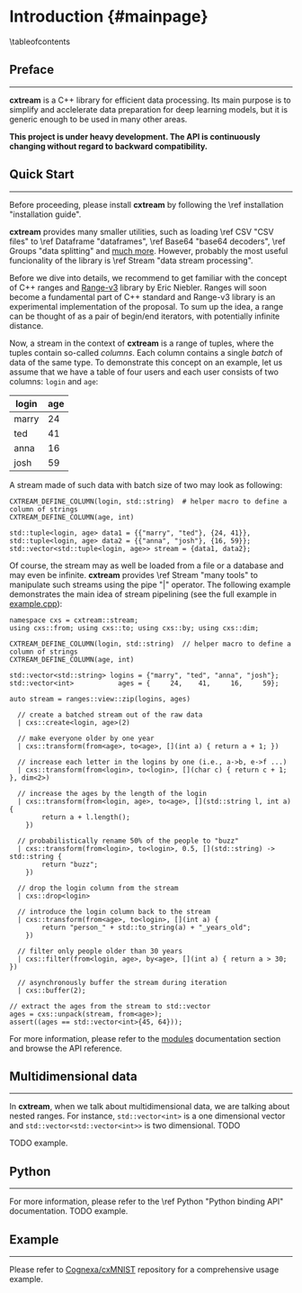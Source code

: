 Introduction {#mainpage}
============

\tableofcontents

Preface
-------
---

__cxtream__ is a C++ library for efficient data processing. Its main purpose is to simplify
and acclelerate data preparation for deep learning models, but it is generic enough to be used
in many other areas.

**This project is under heavy development. The API is continuously changing without regard
to backward compatibility.**

Quick Start
-----------
---

Before proceeding, please install __cxtream__ by following the
\ref installation "installation guide".

__cxtream__ provides many smaller utilities, such as loading \ref CSV "CSV files" to
\ref Dataframe "dataframes", \ref Base64 "base64 decoders",
\ref Groups "data splitting" and [much more](modules.html). However, probably the most
useful funcionality of the library is \ref Stream "data stream processing".

Before we dive into details, we recommend to get familiar with the concept of C++
ranges and [Range-v3](http://ericniebler.github.io/range-v3/) library by Eric Niebler.
Ranges will soon become a fundamental part of C++ standard and Range-v3 library
is an experimental implementation of the proposal. To sum up the idea,
a range can be thought of as a pair of begin/end iterators, with potentially
infinite distance.

Now, a stream in the context of __cxtream__ is a range of tuples, where the tuples
contain so-called _columns_.  Each column contains a single _batch_ of data of
the same type. To demonstrate this concept on an example, let us assume that
we have a table of four users and each user consists of two
columns: `login` and `age`:

| login | age |
|-------|-----|
| marry | 24  |
| ted   | 41  |
| anna  | 16  |
| josh  | 59  |

A stream made of such data with batch size of two may look as following:

```{.cpp}
CXTREAM_DEFINE_COLUMN(login, std::string)  # helper macro to define a column of strings
CXTREAM_DEFINE_COLUMN(age, int)

std::tuple<login, age> data1 = {{"marry", "ted"}, {24, 41}},
std::tuple<login, age> data2 = {{"anna", "josh"}, {16, 59}};
std::vector<std::tuple<login, age>> stream = {data1, data2};
```

Of course, the stream may as well be loaded from a file or a database and may even
be infinite. __cxtream__ provides \ref Stream "many tools" to manipulate such
streams using the pipe "|" operator. The following example demonstrates the main idea of
stream pipelining (see the full example in [example.cpp](example_8cpp_source.html)):

```{.cpp}
namespace cxs = cxtream::stream;
using cxs::from; using cxs::to; using cxs::by; using cxs::dim;

CXTREAM_DEFINE_COLUMN(login, std::string)  // helper macro to define a column of strings
CXTREAM_DEFINE_COLUMN(age, int)

std::vector<std::string> logins = {"marry", "ted", "anna", "josh"};
std::vector<int>           ages = {     24,    41,     16,     59};

auto stream = ranges::view::zip(logins, ages)

  // create a batched stream out of the raw data
  | cxs::create<login, age>(2)

  // make everyone older by one year
  | cxs::transform(from<age>, to<age>, [](int a) { return a + 1; })

  // increase each letter in the logins by one (i.e., a->b, e->f ...)
  | cxs::transform(from<login>, to<login>, [](char c) { return c + 1; }, dim<2>)

  // increase the ages by the length of the login
  | cxs::transform(from<login, age>, to<age>, [](std::string l, int a) {
        return a + l.length();
    })

  // probabilistically rename 50% of the people to "buzz"
  | cxs::transform(from<login>, to<login>, 0.5, [](std::string) -> std::string {
        return "buzz";
    })

  // drop the login column from the stream
  | cxs::drop<login>

  // introduce the login column back to the stream
  | cxs::transform(from<age>, to<login>, [](int a) {
        return "person_" + std::to_string(a) + "_years_old";
    })

  // filter only people older than 30 years
  | cxs::filter(from<login, age>, by<age>, [](int a) { return a > 30; })

  // asynchronously buffer the stream during iteration
  | cxs::buffer(2);

// extract the ages from the stream to std::vector
ages = cxs::unpack(stream, from<age>);
assert((ages == std::vector<int>{45, 64}));
```

For more information, please refer to the [modules](modules.html) documentation section
and browse the API reference.

Multidimensional data
---------------------
---

In __cxtream__, when we talk about multidimensional data, we are talking about nested
ranges. For instance, `std::vector<int>` is a one dimensional vector and
`std::vector<std::vector<int>>` is two dimensional. TODO


TODO example.


Python
------
---

For more information, please refer to the \ref Python "Python binding API" documentation. TODO example.

Example
-------
---

Please refer to [Cognexa/cxMNIST](https://github.com/Cognexa/cxMNIST) repository for
a comprehensive usage example.
